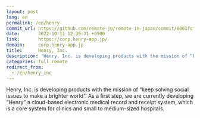 ```yaml
---
layout: post
lang: en
permalink: /en/henry
commit_url: https://github.com/remote-jp/remote-in-japan/commit/6061fcfd0e400c5234212ebb6310b0db0ac167c2
date:       2022-10-11 12:39:31 +0900
link:       https://corp.henry-app.jp/
domain:     corp.henry-app.jp
title:      Henry, Inc.
description: 'Henry, Inc. is developing products with the mission of “keep solving social issues to make a brighter world”. As a first step, we are currently developing “Henry” a cloud-based electronic medical record and receipt system, which is a core system for clinics and small to medium-sized hospitals.'
categories: full_remote
redirect_from:
  - /en/henry_inc
---
```


<p>Henry, Inc. is developing products with the mission of “keep solving social issues to make a brighter world”. As a first step, we are currently developing “Henry” a cloud-based electronic medical record and receipt system, which is a core system for clinics and small to medium-sized hospitals.</p>
